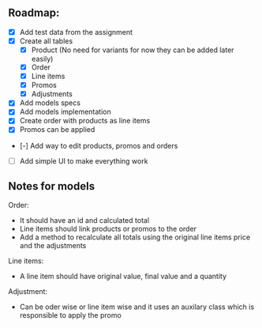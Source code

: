 ## Roadmap:
- [x] Add test data from the assignment
- [x] Create all tables
  - [x] Product (No need for variants for now they can be added later easily)
  - [x] Order
  - [x] Line items
  - [x] Promos
  - [x] Adjustments
- [x] Add models specs
- [x] Add models implementation
- [x] Create order with products as line items
- [x] Promos can be applied
- [-] Add way to edit products, promos and orders
- [ ] Add simple UI to make everything work


## Notes for models

Order:
- It should have an id and calculated total
- Line items should link products or promos to the order
- Add a method to recalculate all totals using the original line items price and the adjustments

Line items:
- A line item should have original value, final value and a quantity

Adjustment:
- Can be oder wise or line item wise and it uses an auxilary class which is responsible to apply the promo

